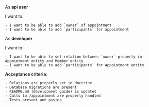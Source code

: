 As **api user**

I want to:

    - I want to be able to add `owner` of appointment
    - I want to be able to add `participants` for appointment
    
As **developer**

I want to:

    - I want to be able to set relation between `owner` property in Appointment entity and Member entity
    - I want to be able to add `participants` for Appointment entity
    
    
**Acceptance criteria**:

    - Relations are properly set in doctrine
    - Database migrations are present
    - README.md (development guide) is updated
    - Calls to /appointment are properly handled
    - Tests present and pasing